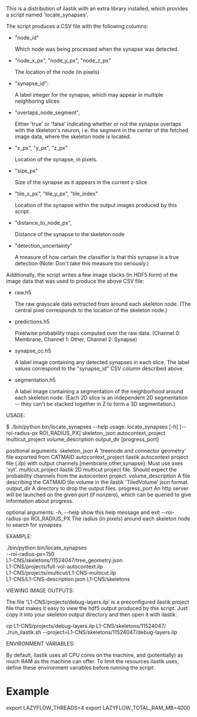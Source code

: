 This is a distribution of ilastik with an extra library installed, which provides a script named 'locate_synapses'.

The script produces a CSV file with the following columns:

- "node_id"

  Which node was being processed when the synapse was detected.

- "node_x_px", "node_y_px", "node_z_px"

  The location of the node (in pixels)

- "synapse_id":

  A label integer for the synapse, which may
  appear in multiple neighboring slices

- "overlaps_node_segment",

  Either 'true' or 'false' indicating whether or not the
  synapse overlaps with the skeleton's neuron, i.e. the segment in
  the center of the fetched image data, where the skeleton node is located.

- "x_px", "y_px", "z_px"

  Location of the synapse, in pixels.

- "size_px"

  Size of the synapse as it appears in the current z-slice

- "tile_x_px", "tile_y_px", "tile_index"

  Location of the synapse within the output images produced by this script.

- "distance_to_node_px",

  Distance of the synapse to the skeleton node

- "detection_uncertainty"

  A measure of how certain the classifier is that this synapse is a true detection
  (Note: Don't take this measure too seriously.)


Additionally, the script writes a few image stacks (in HDF5 form) of the
image data that was used to produce the above CSV file:

- raw.h5

  The raw grayscale data extracted from around each skeleton node.
  (The central pixel corresponds to the location of the skeleton node.)

- predictions.h5

  Pixelwise probability maps computed over the raw data.
  (Channel 0: Membrane, Channel 1: Other, Channel 2: Synapse)

- synapse_cc.h5

  A label image containing any detected synapses in each slice.
  The label values correspond to the "synapse_id" CSV column described above.

- segmentation.h5

  A label image containing a segmentation of the neighborhood around each skeleton node.
  (Each 2D slice is an independent 2D segmentation -- they can't be stacked together in
  Z to form a 3D segmentation.)


USAGE:

$ ./bin/python bin/locate_synapses --help
usage: locate_synapses [-h] [--roi-radius-px ROI_RADIUS_PX]
                       skeleton_json autocontext_project multicut_project
                       volume_description output_dir [progress_port]

positional arguments:
  skeleton_json         A 'treenode and connector geometry' file exported from
                        CATMAID
  autocontext_project   ilastik autocontext project file (.ilp) with output
                        channels [membrane,other,synapse]. Must use axes
                        'xyt'.
  multicut_project      ilastik 2D multicut project file. Should expect the
                        probability channels from the autocontext project.
  volume_description    A file describing the CATMAID tile volume in the
                        ilastik 'TiledVolume' json format.
  output_dir            A directory to drop the output files.
  progress_port         An http server will be launched on the given port (if
                        nonzero), which can be queried to give information
                        about progress.

optional arguments:
  -h, --help            show this help message and exit
  --roi-radius-px ROI_RADIUS_PX
                        The radius (in pixels) around each skeleton node to
                        search for synapses


EXAMPLE:

./bin/python bin/locate_synapses \
  --roi-radius-px=150 \
  L1-CNS/skeletons/11524047/tree_geometry.json \
  L1-CNS/projects/full-vol-autocontext.ilp \
  L1-CNS/projects/multicut/L1-CNS-multicut.ilp \
  L1-CNS/L1-CNS-description.json
  L1-CNS/skeletons


VIEWING IMAGE OUTPUTS:

The file 'L1-CNS/projects/debug-layers.ilp' is a preconfigured ilastik project file
that makes it easy to view the hdf5 output produced by this script. 
Just copy it into your skeleton output directory and then open it with ilastik:

cp L1-CNS/projects/debug-layers.ilp L1-CNS/skeletons/11524047/
./run_ilastik.sh --project=L1-CNS/skeletons/11524047/debug-layers.ilp


ENVIRONMENT VARIABLES:

By default, ilastik uses all CPU cores on the machine, and (potentially) as much RAM as the machine can offer.
To limit the resources ilastik uses, define these environment variables before running the script:

# Example
export LAZYFLOW_THREADS=4
export LAZYFLOW_TOTAL_RAM_MB=4000

